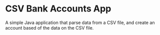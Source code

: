 # CSV Bank Accounts App

A simple Java application that parse data from a CSV file, and create an account based of the data on the CSV file. 

